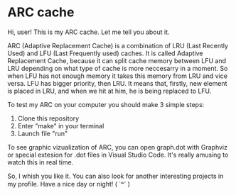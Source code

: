 # ARC cache
Hi, user! This is my ARC cache. Let me tell you about it. 

ARC (Adaptive Replacement Cache) is a combination of LRU (Last Recently Used) and LFU (Last Frequently used) caches.
It is called Adaptive Replacement Cache, because it can split cache memory between LFU and LRU depending on what type of cache is more neccesarry in a moment.
So when LFU has not enough memory it takes this memory from LRU and vice versa. LFU has bigger priority, then LRU. It means that, firstly, new element is placed 
in LRU, and when we hit at him, he is being replaced to LFU. 

To test my ARC on your computer you should make 3 simple steps:
1) Clone this repository
2) Enter "make" in your terminal
3) Launch file "run"

To see graphic vizualization of ARC, you can open graph.dot with Graphviz or special extesion for .dot files in Visual Studio Code.
It's really amusing to watch this in real time.

So, I whish you like it. You can also look for another interesting projects in my profile.
Have a nice day or night! ( ˙꒳˙ )
